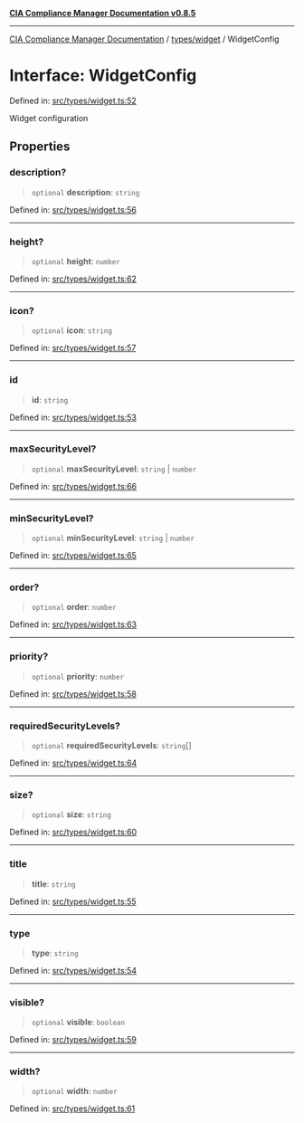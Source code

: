 [**CIA Compliance Manager Documentation v0.8.5**](../../../README.md)

***

[CIA Compliance Manager Documentation](../../../modules.md) / [types/widget](../README.md) / WidgetConfig

# Interface: WidgetConfig

Defined in: [src/types/widget.ts:52](https://github.com/Hack23/cia-compliance-manager/blob/3ae0301247f765ba03c8c0fe645db4718bb8af76/src/types/widget.ts#L52)

Widget configuration

## Properties

### description?

> `optional` **description**: `string`

Defined in: [src/types/widget.ts:56](https://github.com/Hack23/cia-compliance-manager/blob/3ae0301247f765ba03c8c0fe645db4718bb8af76/src/types/widget.ts#L56)

***

### height?

> `optional` **height**: `number`

Defined in: [src/types/widget.ts:62](https://github.com/Hack23/cia-compliance-manager/blob/3ae0301247f765ba03c8c0fe645db4718bb8af76/src/types/widget.ts#L62)

***

### icon?

> `optional` **icon**: `string`

Defined in: [src/types/widget.ts:57](https://github.com/Hack23/cia-compliance-manager/blob/3ae0301247f765ba03c8c0fe645db4718bb8af76/src/types/widget.ts#L57)

***

### id

> **id**: `string`

Defined in: [src/types/widget.ts:53](https://github.com/Hack23/cia-compliance-manager/blob/3ae0301247f765ba03c8c0fe645db4718bb8af76/src/types/widget.ts#L53)

***

### maxSecurityLevel?

> `optional` **maxSecurityLevel**: `string` \| `number`

Defined in: [src/types/widget.ts:66](https://github.com/Hack23/cia-compliance-manager/blob/3ae0301247f765ba03c8c0fe645db4718bb8af76/src/types/widget.ts#L66)

***

### minSecurityLevel?

> `optional` **minSecurityLevel**: `string` \| `number`

Defined in: [src/types/widget.ts:65](https://github.com/Hack23/cia-compliance-manager/blob/3ae0301247f765ba03c8c0fe645db4718bb8af76/src/types/widget.ts#L65)

***

### order?

> `optional` **order**: `number`

Defined in: [src/types/widget.ts:63](https://github.com/Hack23/cia-compliance-manager/blob/3ae0301247f765ba03c8c0fe645db4718bb8af76/src/types/widget.ts#L63)

***

### priority?

> `optional` **priority**: `number`

Defined in: [src/types/widget.ts:58](https://github.com/Hack23/cia-compliance-manager/blob/3ae0301247f765ba03c8c0fe645db4718bb8af76/src/types/widget.ts#L58)

***

### requiredSecurityLevels?

> `optional` **requiredSecurityLevels**: `string`[]

Defined in: [src/types/widget.ts:64](https://github.com/Hack23/cia-compliance-manager/blob/3ae0301247f765ba03c8c0fe645db4718bb8af76/src/types/widget.ts#L64)

***

### size?

> `optional` **size**: `string`

Defined in: [src/types/widget.ts:60](https://github.com/Hack23/cia-compliance-manager/blob/3ae0301247f765ba03c8c0fe645db4718bb8af76/src/types/widget.ts#L60)

***

### title

> **title**: `string`

Defined in: [src/types/widget.ts:55](https://github.com/Hack23/cia-compliance-manager/blob/3ae0301247f765ba03c8c0fe645db4718bb8af76/src/types/widget.ts#L55)

***

### type

> **type**: `string`

Defined in: [src/types/widget.ts:54](https://github.com/Hack23/cia-compliance-manager/blob/3ae0301247f765ba03c8c0fe645db4718bb8af76/src/types/widget.ts#L54)

***

### visible?

> `optional` **visible**: `boolean`

Defined in: [src/types/widget.ts:59](https://github.com/Hack23/cia-compliance-manager/blob/3ae0301247f765ba03c8c0fe645db4718bb8af76/src/types/widget.ts#L59)

***

### width?

> `optional` **width**: `number`

Defined in: [src/types/widget.ts:61](https://github.com/Hack23/cia-compliance-manager/blob/3ae0301247f765ba03c8c0fe645db4718bb8af76/src/types/widget.ts#L61)
